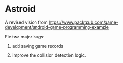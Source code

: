 # Astroid  
A revised vision from https://www.packtpub.com/game-development/android-game-programming-example  

Fix two major bugs:  

1. add saving game records  

2. improve the collision detection logic.
